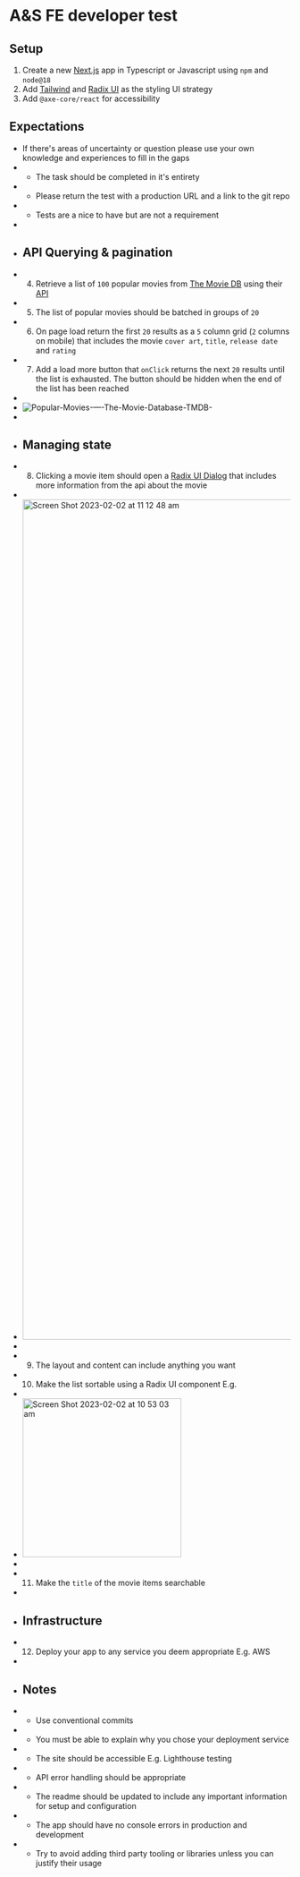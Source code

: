 # A&S FE developer test
## Setup
1. Create a new [Next.js](https://nextjs.org/) app in Typescript or Javascript using `npm` and `node@18`
2. Add [Tailwind](https://tailwindcss.com/) and [Radix UI](https://www.radix-ui.com/) as the styling UI strategy
3. Add `@axe-core/react` for accessibility

## Expectations
- If there's areas of uncertainty or question please use your own knowledge and experiences to fill in the gaps
- - The task should be completed in it's entirety
- - Please return the test with a production URL and a link to the git repo
- - Tests are a nice to have but are not a requirement
-
- ## API Querying & pagination
- 4. Retrieve a list of `100` popular movies from [The Movie DB](https://www.themoviedb.org/) using their [API](https://developers.themoviedb.org/3/getting-started/introduction)
- 5. The list of popular movies should be batched in groups of `20`
- 6. On page load return the first `20` results as a `5` column grid (`2` columns on mobile) that includes the movie `cover art`, `title`, `release date` and `rating`
- 7. Add a load more button that `onClick` returns the next `20` results until the list is exhausted. The button should be hidden when the end of the list has been reached
-
- ![Popular-Movies-—-The-Movie-Database-TMDB-](https://user-images.githubusercontent.com/5527769/216195797-a0dd80b4-8538-492e-8907-62b32b7f5712.png)
-
- ## Managing state
- 8. Clicking a movie item should open a [Radix UI Dialog](https://www.radix-ui.com/docs/primitives/components/dialog) that includes more information from the api about the movie
-
- <img width="1502" alt="Screen Shot 2023-02-02 at 11 12 48 am" src="https://user-images.githubusercontent.com/5527769/216198173-7fd6ac42-ff7a-49d3-9e1c-707c45dafe51.png">
-
- 9. The layout and content can include anything you want
- 10. Make the list sortable using a Radix UI component E.g.
-
- <img width="284" alt="Screen Shot 2023-02-02 at 10 53 03 am" src="https://user-images.githubusercontent.com/5527769/216194464-6361e132-1c7e-4460-b737-9961bab1044e.png">
-
- 11. Make the `title` of the movie items searchable
-
- ## Infrastructure
- 12. Deploy your app to any service you deem appropriate E.g. AWS
-
- ## Notes
- - Use conventional commits
- - You must be able to explain why you chose your deployment service
- - The site should be accessible E.g. Lighthouse testing
- - API error handling should be appropriate
- - The readme should be updated to include any important information for setup and configuration
- - The app should have no console errors in production and development
- - Try to avoid adding third party tooling or libraries unless you can justify their usage
